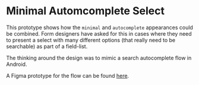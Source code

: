 # Minimal Automcomplete Select

This prototype shows how the `minimal` and `autocomplete` appearances could be combined. Form designers have asked for this in cases where they need to present a select with many different options (that really need to be searchable) as part of a field-list.

The thinking around the design was to mimic a search autocomplete flow in Android.

A Figma prototype for the flow can be found [here](https://www.figma.com/proto/Dxe1UF9reRdLYy8o5jishW/Minimal-automcomplete-select?node-id=24%3A1774&viewport=826%2C271%2C0.500446617603302&scaling=min-zoom).
